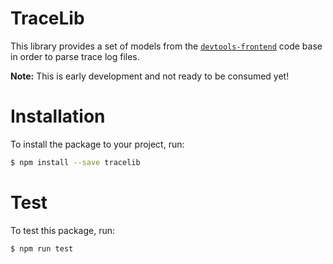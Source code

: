 TraceLib
========

This library provides a set of models from the [`devtools-frontend`](https://github.com/ChromeDevTools/devtools-frontend) code base in order to parse trace log files.

__Note:__ This is early development and not ready to be consumed yet!

# Installation

To install the package to your project, run:

```sh
$ npm install --save tracelib
```

# Test

To test this package, run:

```sh
$ npm run test
```
